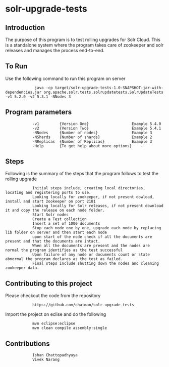 # solr-upgrade-tests
Introduction
------------

The purpose of this program is to test rolling upgrades for Solr Cloud. This is a standalone system where the program takes care of zookeeper and solr releases and manages the process end-to-end.


To Run
------
    
Use the following command to run this program on server

                 java -cp target/solr-upgrade-tests-1.0-SNAPSHOT-jar-with-dependencies.jar org.apache.solr.tests.solrupdatetests.SolrUpdateTests -v1 5.2.0 -v2 5.3.1 -NNodes 3

Program parameters
------------------

                -v1         {Version One}                   Example 5.4.0
                -v2         {Version Two}                   Example 5.4.1
                -NNodes     {Number of nodes}               Example 3
                -NShards    {Number of shards}              Example 2
                -NReplicas  {Number of Replicas}            Example 3
                -Help       {To get help about more options}    -
    
Steps
-----

Following is the summary of the steps that the program follows to test the rolling upgrade
    
                Initial steps include, creating local directories, locating and registering ports to use.
                Looking locally for zookeeper, if not present dowload, install and start zookeeper on port 2181
                Looking locally for Solr releases, if not present download it and copy the release on each node folder.
                Start Solr nodes 
                Create a Test collection
                Insert a set of 1000 documents
                Stop each node one by one, upgrade each node by replacing lib folder on server and then start each node
                upon start of the node check if all the documents are present and that the documents are intact. 
                When all the documents are present and the nodes are normal the program identifies as the test successful
                Upon failure of any node or documents count or state abnormal the program declares as the test as failed.
                Final steps include shutting down the nodes and cleaning zookeeper data.


Contributing to this project
----------------------------

Please checkout the code from the repository

                https://github.com/chatman/solr-upgrade-tests
    
Import the project on eclise and do the following 

                mvn eclipse:eclipse
                mvn clean compile assembly:single


Contributions
-------------

                Ishan Chattopadhyaya
                Vivek Narang
    

  
